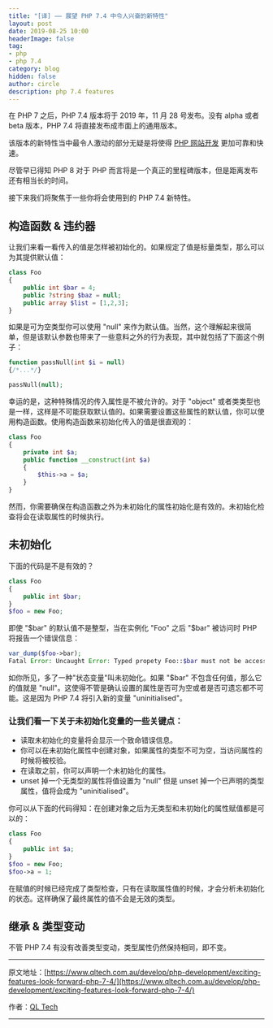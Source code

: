 ```yaml
---
title: "[译] —— 展望 PHP 7.4 中令人兴奋的新特性"
layout: post
date: 2019-08-25 10:00
headerImage: false
tag:
- php
- php 7.4
category: blog
hidden: false
author: circle
description: php 7.4 features
---
```


在 PHP 7 之后，PHP 7.4 版本将于 2019 年，11 月 28 号发布。没有 alpha 或者 beta 版本，PHP 7.4 将直接发布成市面上的通用版本。

该版本的新特性当中最令人激动的部分无疑是将使得 [PHP 网站开发][1] 更加可靠和快速。

尽管早已得知 PHP 8 对于 PHP 而言将是一个真正的里程碑版本，但是距离发布还有相当长的时间。

接下来我们将聚焦于一些你将会使用到的 PHP 7.4 新特性。

## 构造函数 & 违约器

让我们来看一看传入的值是怎样被初始化的。如果规定了值是标量类型，那么可以为其提供默认值：

```php
class Foo
{
    public int $bar = 4;
    public ?string $baz = null;
    public array $list = [1,2,3];
}
```

如果是可为空类型你可以使用 "null" 来作为默认值。当然，这个理解起来很简单，但是该默认参数也带来了一些意料之外的行为表现，其中就包括了下面这个例子：

```php
function passNull(int $i = null)
{/*...*/}

passNull(null);
```

幸运的是，这种特殊情况的传入属性是不被允许的。对于 "object" 或者类类型也是一样，这样是不可能获取默认值的。如果需要设置这些属性的默认值，你可以使用构造函数。使用构造函数来初始化传入的值是很直观的：

```php
class Foo
{
    private int $a;
    public function __construct(int $a)
    {
        $this->a = $a;
    }
}
```

然而，你需要确保在构造函数之外为未初始化的属性初始化是有效的。未初始化检查将会在读取属性的时候执行。

## 未初始化


下面的代码是不是有效的？

```php
class Foo
{
    public int $bar;
}
$foo = new Foo;
```

即使 "$bar" 的默认值不是整型，当在实例化 "Foo" 之后 "$bar" 被访问时 PHP 将报告一个错误信息：

```php
var_dump($foo->bar);
Fatal Error: Uncaught Error: Typed propety Foo::$bar must not be accessed before initialization
```

如你所见，多了一种"状态变量"叫未初始化。如果 "$bar" 不包含任何值，那么它的值就是 "null"。这使得不管是确认设置的属性是否可为空或者是否可遗忘都不可能。这是因为 PHP 7.4 将引入新的变量 "uninitialised"。

### 让我们看一下关于未初始化变量的一些关键点：

* 读取未初始化的变量将会显示一个致命错误信息。
* 你可以在未初始化属性中创建对象，如果属性的类型不可为空，当访问属性的时候将被校验。
* 在读取之前，你可以声明一个未初始化的属性。
* unset 掉一个无类型的属性将值设置为 "null" 但是 unset 掉一个已声明的类型属性，值将会成为 "uninitialised"。

你可以从下面的代码得知：在创建对象之后为无类型和未初始化的属性赋值都是可以的：

```php
class Foo
{
    public int $a;
}
$foo = new Foo;
$foo->a = 1;
```

在赋值的时候已经完成了类型检查，只有在读取属性值的时候，才会分析未初始化的状态。这样确保了最终属性的值不会是无效的类型。

## 继承 & 类型变动

不管 PHP 7.4 有没有改善类型变动，类型属性仍然保持相同，即不变。

---

原文地址：[https://www.qltech.com.au/develop/php-development/exciting-features-look-forward-php-7-4/](https://www.qltech.com.au/develop/php-development/exciting-features-look-forward-php-7-4/)

作者：[QL Tech](https://www.qltech.com.au/author/admin/)

---

[1]: [https://www.qltech.com.au/php-development/]
